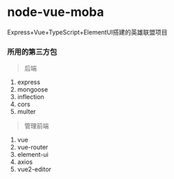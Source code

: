 # node-vue-moba
Express+Vue+TypeScript+ElementUI搭建的英雄联盟项目

### 所用的第三方包

> 后端

1. express
2. mongoose
3. inflection
4. cors
5. multer

> 管理前端

1. vue
2. vue-router
3. element-ui
4. axios
5. vue2-editor

